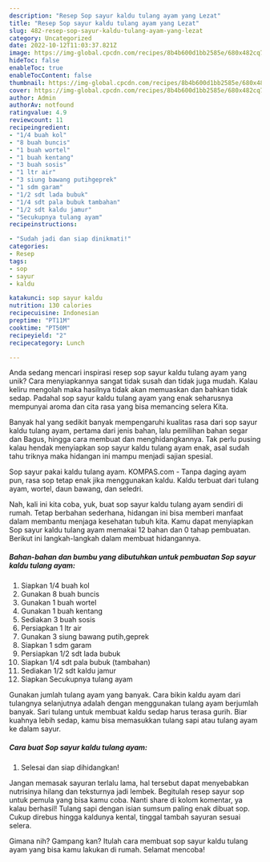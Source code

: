 ```yaml
---
description: "Resep Sop sayur kaldu tulang ayam yang Lezat"
title: "Resep Sop sayur kaldu tulang ayam yang Lezat"
slug: 482-resep-sop-sayur-kaldu-tulang-ayam-yang-lezat
category: Uncategorized
date: 2022-10-12T11:03:37.821Z
image: https://img-global.cpcdn.com/recipes/8b4b600d1bb2585e/680x482cq70/sop-sayur-kaldu-tulang-ayam-foto-resep-utama.jpg
hideToc: false
enableToc: true
enableTocContent: false
thumbnail: https://img-global.cpcdn.com/recipes/8b4b600d1bb2585e/680x482cq70/sop-sayur-kaldu-tulang-ayam-foto-resep-utama.jpg
cover: https://img-global.cpcdn.com/recipes/8b4b600d1bb2585e/680x482cq70/sop-sayur-kaldu-tulang-ayam-foto-resep-utama.jpg
author: Admin
authorAv: notfound
ratingvalue: 4.9
reviewcount: 11
recipeingredient:
- "1/4 buah kol"
- "8 buah buncis"
- "1 buah wortel"
- "1 buah kentang"
- "3 buah sosis"
- "1 ltr air"
- "3 siung bawang putihgeprek"
- "1 sdm garam"
- "1/2 sdt lada bubuk"
- "1/4 sdt pala bubuk tambahan"
- "1/2 sdt kaldu jamur"
- "Secukupnya tulang ayam"
recipeinstructions:

- "Sudah jadi dan siap dinikmati!"
categories:
- Resep
tags:
- sop
- sayur
- kaldu

katakunci: sop sayur kaldu 
nutrition: 130 calories
recipecuisine: Indonesian
preptime: "PT11M"
cooktime: "PT50M"
recipeyield: "2"
recipecategory: Lunch

---
```





Anda sedang mencari inspirasi resep sop sayur kaldu tulang ayam yang unik? Cara menyiapkannya sangat tidak susah dan tidak juga mudah. Kalau keliru mengolah maka hasilnya tidak akan memuaskan dan bahkan tidak sedap. Padahal sop sayur kaldu tulang ayam yang enak seharusnya mempunyai aroma dan cita rasa yang bisa memancing selera Kita.





Banyak hal yang sedikit banyak mempengaruhi kualitas rasa dari sop sayur kaldu tulang ayam, pertama dari jenis bahan, lalu pemilihan bahan segar dan Bagus, hingga cara membuat dan menghidangkannya. Tak perlu pusing kalau hendak menyiapkan sop sayur kaldu tulang ayam enak,      asal sudah tahu triknya maka hidangan ini mampu menjadi sajian spesial.














Sop sayur pakai kaldu tulang ayam. KOMPAS.com - Tanpa daging ayam pun, rasa sop tetap enak jika menggunakan kaldu. Kaldu terbuat dari tulang ayam, wortel, daun bawang, dan seledri.






Nah, kali ini kita coba, yuk, buat sop sayur kaldu tulang ayam sendiri di rumah. Tetap berbahan sederhana, hidangan ini bisa memberi manfaat dalam membantu menjaga kesehatan tubuh kita. Kamu dapat menyiapkan Sop sayur kaldu tulang ayam memakai 12 bahan dan 0 tahap pembuatan. Berikut ini langkah-langkah dalam membuat hidangannya.

<!--inarticleads1-->

##### Bahan-bahan dan bumbu yang dibutuhkan untuk pembuatan Sop sayur kaldu tulang ayam:

1. Siapkan 1/4 buah kol
1. Gunakan 8 buah buncis
1. Gunakan 1 buah wortel
1. Gunakan 1 buah kentang
1. Sediakan 3 buah sosis
1. Persiapkan 1 ltr air
1. Gunakan 3 siung bawang putih,geprek
1. Siapkan 1 sdm garam
1. Persiapkan 1/2 sdt lada bubuk
1. Siapkan 1/4 sdt pala bubuk (tambahan)
1. Sediakan 1/2 sdt kaldu jamur
1. Siapkan Secukupnya tulang ayam


Gunakan jumlah tulang ayam yang banyak. Cara bikin kaldu ayam dari tulangnya selanjutnya adalah dengan menggunakan tulang ayam berjumlah banyak. Sari tulang untuk membuat kaldu sedap harus terasa gurih. Biar kuahnya lebih sedap, kamu bisa memasukkan tulang sapi atau tulang ayam ke dalam sayur. 

<!--inarticleads2-->

##### Cara buat Sop sayur kaldu tulang ayam:


1. Selesai dan siap dihidangkan!

Jangan memasak sayuran terlalu lama, hal tersebut dapat menyebabkan nutrisinya hilang dan teksturnya jadi lembek. Begitulah resep sayur sop untuk pemula yang bisa kamu coba. Nanti share di kolom komentar, ya kalau berhasil! Tulang sapi dengan isian sumsum paling enak dibuat sop. Cukup direbus hingga kaldunya kental, tinggal tambah sayuran sesuai selera. 

Gimana nih? Gampang kan? Itulah cara membuat sop sayur kaldu tulang ayam yang bisa kamu lakukan di rumah. Selamat mencoba!
